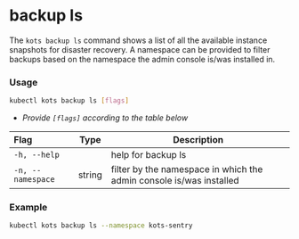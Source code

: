 # backup ls

The `kots backup ls` command shows a list of all the available instance snapshots for disaster recovery.
A namespace can be provided to filter backups based on the namespace the admin console is/was installed in.

### Usage

```bash
kubectl kots backup ls [flags]
```

- _Provide `[flags]` according to the table below_

| Flag              | Type   | Description                                                         |
| :---------------- | ------ | ------------------------------------------------------------------- |
| `-h, --help`      |        | help for backup ls                                                  |
| `-n, --namespace` | string | filter by the namespace in which the admin console is/was installed |

### Example

```bash
kubectl kots backup ls --namespace kots-sentry
```
